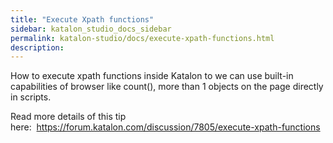 ```yaml
---
title: "Execute Xpath functions" 
sidebar: katalon_studio_docs_sidebar
permalink: katalon-studio/docs/execute-xpath-functions.html 
description: 
---
```

How to execute xpath functions inside Katalon to we can use built-in capabilities of browser like count(), more than 1 objects on the page directly in scripts.

Read more details of this tip here:  https://forum.katalon.com/discussion/7805/execute-xpath-functions